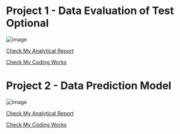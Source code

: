 # Project 1 - Data Evaluation of Test Optional

![image](https://github.com/yangshiteng/Project-1---Student-Data-Analysis-and-Modeling-for-University-of-Pittsburgh/assets/60442877/a2c87611-6434-4c42-82f1-bc9f0470eabc)

[Check My Analytical Report](https://github.com/yangshiteng/Project-1---Student-Data-Analysis-and-Modeling-for-University-of-Pittsburgh/blob/main/Data%20Evaluation%20of%20Test%20Optional%20-%20Analytical%20Report.pdf)

[Check My Coding Works](https://github.com/yangshiteng/Project-1---Student-Data-Analysis-and-Modeling-for-University-of-Pittsburgh/blob/main/Data%20Evaluation%20of%20Test%20Optional%20-%20Coding%20Works.pdf)

# Project 2 - Data Prediction Model

![image](https://github.com/yangshiteng/Project-1---Student-Data-Analysis-and-Modeling-for-University-of-Pittsburgh/assets/60442877/c48ae251-8012-4f27-a50e-64232136a5da)


[Check My Analytical Report]()

[Check My Coding Works]()
